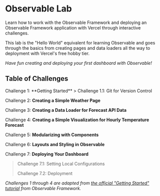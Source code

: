 <h1>Observable Lab</h1>
Learn how to work with the Observable Framework and deploying an Observable Framework application with Vercel through interactive challenges.

This lab is the "Hello World" equivalent for learning Observable and goes through the basics from creating pages and data loaders all the way to deployment with Vercel's free hobby tier.

*Have fun creating and deploying your first dashboard with Observable!*

<h2>Table of Challenges</h2>
Challenge 1: **Getting Started**
> Challenge 1.1: Git for Version Control

Challenge 2: **Creating a Simple Weather Page**

Challenge 3: **Creating a Data Loader for Forecast API Data**

Challenge 4: **Creating a Simple Visualization for Hourly Temperature Forecast**

Challenge 5: **Modularizing with Components**

Challenge 6: **Layouts and Styling in Observable**

Challenge 7: **Deploying Your Dashboard**
> Challenge 7.1: Setting Local Configurations
> 
> Challenge 7.2: Deployment


*Challenges 1 through 4 are adapted from [the official "Getting Started" tutorial](https://observablehq.com/framework/getting-started) from Observable Framework.*